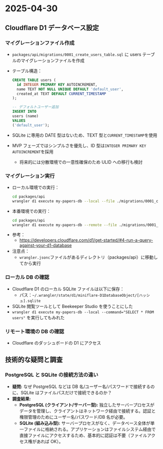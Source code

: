 # 2025-04-30

## Cloudflare D1 データベース設定

### マイグレーションファイル作成

- `packages/api/migrations/0001_create_users_table.sql` に users テーブルのマイグレーションファイルを作成
- テーブル構造：

  ```sql
  CREATE TABLE users (
    id INTEGER PRIMARY KEY AUTOINCREMENT,
    name TEXT NOT NULL UNIQUE DEFAULT 'default_user',
    created_at TEXT DEFAULT CURRENT_TIMESTAMP
  );

  -- デフォルトユーザー追加
  INSERT INTO
  users (name)
  VALUES
  ('default_user');
  ```

- SQLite に専用の DATE 型はないため、TEXT 型と`CURRENT_TIMESTAMP`を使用
- MVP フェーズではシンプルさを優先し、ID 型は`INTEGER PRIMARY KEY AUTOINCREMENT`を採用
  - 将来的には分散環境での一意性確保のため ULID への移行も検討

### マイグレーション実行

- ローカル環境での実行：
  ```bash
  cd packages/api
  wrangler d1 execute my-papers-db --local --file ./migrations/0001_create_users_table.sql
  ```
- 本番環境での実行：
  ```bash
  cd packages/api
  wrangler d1 execute my-papers-db --remote --file ./migrations/0001_create_users_table.sql
  ```
- 参考：
  - https://developers.cloudflare.com/d1/get-started/#4-run-a-query-against-your-d1-database
- 注意点：
  - `wrangler.jsonc`ファイルがあるディレクトリ（packages/api）に移動してから実行

### ローカル DB の確認

- Cloudflare D1 のローカル SQLite ファイルは以下に保存：
  - パス：`~/.wrangler/state/d1/miniflare-D1DatabaseObject/[ハッシュ].sqlite`
- SQLite 閲覧ツールとして Beekeeper Studio を使うことにした
- `wrangler d1 execute my-papers-db --local --command="SELECT * FROM users"` を実行してもみれた

### リモート環境の DB の確認

- Cloudflare のダッシュボードの D1 にアクセス

## 技術的な疑問と調査

### PostgreSQL と SQLite の接続方法の違い

- **疑問:** なぜ PostgreSQL などは DB 名/ユーザー名/パスワードで接続するのに、SQLite はファイルパスだけで接続できるのか？
- **調査結果:**
  - **PostgreSQL (クライアント/サーバー型):** 独立したサーバープロセスがデータを管理し、クライアントはネットワーク経由で接続する。認証と権限管理のためにユーザー名/パスワード/DB 名が必要。
  - **SQLite (組み込み型):** サーバープロセスがなく、データベース全体が単一ファイルに格納される。アプリケーションはファイルシステム経由で直接ファイルにアクセスするため、基本的に認証は不要（ファイルアクセス権があれば OK）。
